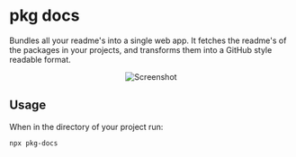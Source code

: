 # pkg docs 

Bundles all your readme's into a single web app. It fetches the readme's of the packages in your projects, and transforms them into a GitHub style readable format.

<p align="center">
  <img src="https://raw.githubusercontent.com/sjoerdbeentjes/pkg-docs/master/screenshot.png" alt="Screenshot">
</p>

## Usage

When in the directory of your project run:

```bash
npx pkg-docs
```

